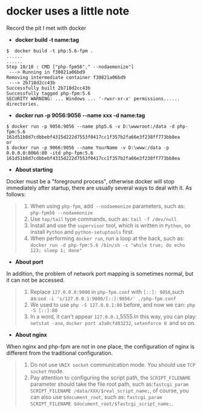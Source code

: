 # docker uses a little note

Record the pit I met with docker


* **docker build -t  name:tag**

```
$  docker build -t php:5.6-fpm .
......
......
Step 10/10 : CMD ["php-fpm56"," --nodaemonize"]
 ---> Running in f30821a06bd9
Removing intermediate container f30821a06bd9
 ---> 2b718d2cc43b
Successfully built 2b718d2cc43b
Successfully tagged php-fpm:5.6
SECURITY WARNING: ... Windows ... '-rwxr-xr-x' permissions......  directories.
````


* **docker run -p 9056:9056 --name xxx   -d name:tag**

```
$ docker run -p 9056:9056 --name php5.6 -v D:\wwwroot:/data -d php-fpm:5.6
161d51b8d7cdbbebf4315d222d7553f0417cc1f357b2fa66e3f238ff773bb8ea
or 
$ docker run -p 9066:9056 --name YourName -v D:\www:/data -p 0.0.0.0:8066:80 -itd php-fpm:5.6
161d51b8d7cdbbebf4315d222d7553f0417cc1f357b2fa66e3f238ff773bb8ea
```


* **About starting**

Docker must be a "foreground process", otherwise docker will stop immediately after startup, there are usually several ways to deal with it. As follows:

 > 1. When using ``php-fpm``, add`` --nodaemonize`` parameters, such as: ``php-fpm56 --nodaemonize``
 > 2. Use ``top/tail`` type commands, such as: ``tail -f /dev/null``
 > 3. Install and use the ``supervisor`` tool, which is written in ``Python``, so install ``Python`` and ``python-setuptools`` first.
 > 4. When performing ``docker run``, run a loop at the back, 
    such as: ``docker run -d php-fpm:5.6 /bin/sh -c "while true; do echo 123; sleep 1; done"``

* **About port**

 In addition, the problem of network port mapping is sometimes normal, but it can not be accessed.
 
> 1. Replace ``127.0.0.0:9000`` in ``php-fpm.conf`` with ``[::]: 9056``,such as:``sed -i 's/127.0.0.1:9000/[::]:9056/' ./php-fpm.conf ``
> 2. We used to use ``php -S 127.0.0.1:80`` before, and now we can: ``php -S [::]:80``
> 3. In a word, it can't appear ``127.0.0.1``,5555.In this way, you can play: ``netstat -ano``, ``docker port a3a0cfd83232``, ``setenforce 0 ``and so on.

* **About nginx**

When nginx and php-fpm are not in one place, the configuration of nginx is different from the traditional configuration.

> 1. Do not use ``UNIX socket`` communication mode. You should use ``TCP socket`` mode.
> 2. Pay attention to configuring the script path, the ``SCRIPT_FILENAME`` parameter should take the file root path, such as:`` fastcgi_param SCRIPT_FILENAME /data/XXX/$real_script_name; ``, of course, you can also use ``$document_root``, such as: ``fastcgi_param SCRIPT_FILENAME $document_root/$fastcgi_script_name;``.



 
